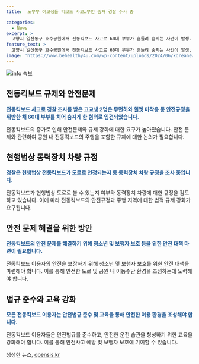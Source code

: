 ```yaml
---
title:  노부부 여고생들 킥보드 사고…부인 숨져 경찰 수사 중

categories:
  - News
excerpt: >
  고양시 일산동구 호수공원에서 전동킥보드 사고로 60대 부부가 흔들려 숨지는 사건이 발생. 무면허에 헬멧 미착용한 고교생 2명이 운전 중, 피해자 부부와 충돌. 사고 후 고교생들은 자전거 피하려다 주장. 피해자 부부 중 한 명은 사망하고, 다른 한 명은 심각한 부상을 입었으며 남편은 정신과 치료 중. 경찰은 가해 고교생들이 전동킥보드를 빌리고 주행한 경위 조사 중. 도로 법적 지위에 대한 논란도 불거졌다. 동력장치 차량의 인근 도로 진입 시 현행법 위반이라는 지적이 나오고 있다.
feature_text: >
  고양시 일산동구 호수공원에서 전동킥보드 사고로 60대 부부가 흔들려 숨지는 사건이 발생. 무면허에 헬멧 미착용한 고교생 2명이 운전 중, 피해자 부부와 충돌. 사고 후 고교생들은 자전거 피하려다 주장. 피해자 부부 중 한 명은 사망하고, 다른 한 명은 심각한 부상을 입었으며 남편은 정신과 치료 중. 경찰은 가해 고교생들이 전동킥보드를 빌리고 주행한 경위 조사 중. 도로 법적 지위에 대한 논란도 불거졌다. 동력장치 차량의 인근 도로 진입 시 현행법 위반이라는 지적이 나오고 있다.
image: 'https://www.behealthy4u.com/wp-content/uploads/2024/06/koreanews.jpg'
---
```


<p><img src="https://www.behealthy4u.com/wp-content/uploads/2024/06/koreanews.jpg" alt="info 속보" /></p>

<h2 data-ke-size="size26">전동킥보드 규제와 안전문제</h2>

<p data-ke-size="size16"><b><span style="color: #1a5490;">전동킥보드 사고로 경찰 조사를 받은 고교생 2명은 무면허와 헬멧 미착용 등 안전규정을 위반한 채 60대 부부를 치어 숨지게 한 혐의로 입건되었습니다.</span></b></p>

<p>전동킥보드의 증가로 인해 안전문제와 규제 강화에 대한 요구가 높아졌습니다. 안전 문제와 관련하여 공원 내 전동킥보드의 주행을 포함한 규제에 대한 논의가 필요합니다.</p>

<h2 data-ke-size="size26">현행법상 동력장치 차량 규정</h2>

<p data-ke-size="size16"><b><span style="color: #1a5490;">경찰은 현행법상 전동킥보드가 도로로 인정되는지 등 동력장치 차량 규정을 조사 중입니다.</span></b></p>

<p>전동킥보드가 현행법상 도로로 볼 수 있는지 여부와 동력장치 차량에 대한 규정을 검토하고 있습니다. 이에 따라 전동킥보드의 안전규정과 주행 지역에 대한 법적 규제 강화가 요구됩니다.</p>

<h2 data-ke-size="size26">안전 문제 해결을 위한 방안</h2>

<p data-ke-size="size16"><b><span style="color: #1a5490;">전동킥보드의 안전 문제를 해결하기 위해 청소년 및 보행자 보호 등을 위한 안전 대책 마련이 필요합니다.</span></b></p>

<p>전동킥보드 이용자의 안전을 보장하기 위해 청소년 및 보행자 보호를 위한 안전 대책을 마련해야 합니다. 이를 통해 안전한 도로 및 공원 내 이동수단 환경을 조성하는데 노력해야 합니다.</p>

<h2 data-ke-size="size26">법규 준수와 교육 강화</h2>

<p data-ke-size="size16"><b><span style="color: #1a5490;">모든 전동킥보드 이용자는 안전법규 준수 및 교육을 통해 안전한 이용 환경을 조성해야 합니다.</span></b></p>

<p>전동킥보드 이용자들은 안전법규를 준수하고, 안전한 운전 습관을 형성하기 위한 교육을 강화해야 합니다. 이를 통해 안전사고 예방 및 보행자 보호에 기여할 수 있습니다.</p>
생생한 뉴스, <a href="https://opensis.kr" rel="dofollow">opensis.kr</a>


